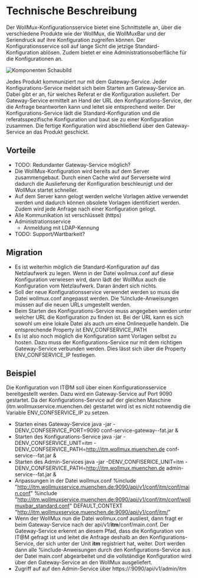 # Technische Beschreibung

Der WollMux-Konfigurationsservice bietet eine Schnittstelle an, über die verschiedene Produkte wie der WollMux, die WollMuxBar und der Seriendruck auf ihre Konfiguration  zugreifen können. Der Konfigurationsservice soll auf lange Sicht die jetzige Standard-Konfiguration ablösen.
Zudem bietet er eine Administrationsoberfläche für die Konfigurationen an.

![Komponenten Schaubild](images/components.png)

Jedes Produkt kommuniziert nur mit dem Gateway-Service. Jeder Konfigurations-Service meldet sich beim Starten am Gateway-Service an. Dabei gibt er an, für welches Referat er die Konfiguration ausliefert. Der Gateway-Service ermittelt an Hand der URL den Konfigurations-Service, der die Anfrage beantworten kann und leitet sie entsprechend weiter. Der Konfigurations-Service lädt die Standard-Konfiguration und die referatsspezifische Konfiguration und baut sie zu einer Konfiguration zusammen. Die fertige Konfiguration wird abschließend über den Gateway-Service an das Produkt geschickt.

## Vorteile
* TODO: Redundanter Gateway-Service möglich?
* Die WollMux-Konfiguration wird bereits auf dem Server zusammengebaut. Durch einen Cache wird auf Serverseite wird dadurch die Auslieferung der Konfiguration beschleunigt und der WollMux startet schneller.
* Auf dem Server kann gelogt werden welche Vorlagen aktive verwendet werden und dadurch können obsolete Vorlagen identifiziert werden. Zudem wird jede Anfrage nach einer Konfiguration gelogt.
* Alle Kommunikation ist verschlüsselt (https)
* Administrationsservice
  * Anmeldung mit LDAP-Kennung
* TODO: Support/Wartbarkeit?

## Migration
* Es ist weiterhin möglich die Standard-Konfiguration auf das Netzlaufwerk zu legen. Wenn in der Datei wollmux.conf auf diese Konfiguration verwiesen wird, dann lädt der WollMux auch die Konfiguration vom Netzlaufwerk. Daran ändert sich nichts.
* Soll der neue Konfigurationsservice verwendet werden so muss die Datei wollmux.conf angepasst werden. Die %Include-Anweisungen müssen auf die neuen URLs umgestellt werden.
* Beim Starten des Konfigurations-Service muss angegeben werden unter welcher URL die Konfiguration zu finden ist. Bei der URL kann es sich sowohl um eine lokale Datei als auch um eine Onlinequelle handeln. Die entsprechende Property ist ENV_CONFSERVICE_PATH
* Es ist also noch möglich die Konfiguration samt Vorlagen selbst zu hosten. Dazu muss der Konfigurations-Service nur mit dem richtigen Gateway-Service verbunden werden. Dies lässt sich über die Property ENV_CONFSERVICE_IP festlegen.

## Beispiel
Die Konfiguration von IT@M soll über einen Konfigurationsservice bereitgestellt werden. Dazu wird ein Gateway-Service auf Port 9090 gestartet. Da der Konfigurations-Service auf der gleichen Maschine (itm.wollmuxservice.muenchen.de) gestartet wird ist es nicht notwendig die Variable ENV_CONFSERVICE_IP zu setzen.
* Starten eines Gateway-Service
      java -jar -DENV_CONFSERVICE_PORT=9090 conf-service-gateway-<version>-fat.jar &
* Starten des Konfigurations-Service
      java -jar -DENV_CONFSERVICE_UNIT=itm -DENV_CONFSERVICE_PATH=http://itm.wollmux.muenchen.de conf-service-<version>-fat.jar &
* Starten des Admin-Services
      java -jar -DENV_CONFISERICE_UNIT=itm -DENV_CONFSERVICE_PATH=http://itm.wollmux.muenchen.de admin-service-<version>-fat.jar &
* Anpassungen in der Datei wollmux.conf
      %include "http://itm.wollmuxservice.muenchen.de:9090/api/v1/conf/itm/conf/main.conf"
      %include "http://itm.wollmuxservice.muenchen.de:9090/api/v1/conf/itm/conf/wollmuxbar_standard.conf"
      DEFAULT_CONTEXT "http://itm.wollmuxservice.muenchen.de:9090/api/v1/conf/itm/"
* Wenn der WollMux nun die Datei wollmux.conf ausliest, dann fragt er beim Gateway-Service nach der api/v1/**itm**/conf/main.conf. Der Gateway-Service erkennt an diesem Pfad, dass die Konfiguration von IT@M gefragt ist und leitet die Anfrage deshalb an den Konfigurations-Service, der sich unter der Unit **itm** registriert hat, weiter. Dort werden dann alle %include-Anweisungen durch den Konfigurations-Service aus der Datei main.conf abgearbeitet und die vollständige Konfiguration wird über den Gateway-Service an den WollMux ausgeliefert.
* Zugriff auf auf den Admin-Service über https://<server>:9090/api/v1/admin/itm
